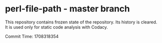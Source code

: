 # perl-file-path - master branch

This repository contains frozen state of the repository.
Its history is cleared. It is used only for static code
analysis with Codacy.

Commit Time: 1708318354
